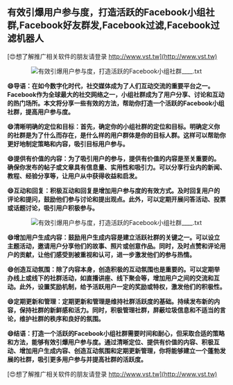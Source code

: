 ## **有效引爆用户参与度，打造活跃的Facebook小组社群,Facebook好友群发,Facebook过滤,Facebook过滤机器人**

[😍想了解推广相关软件的朋友请登录 http://www.vst.tw](http://www.vst.tw)

 <center><img src="https://vst.tw/MP4/tuiguang/png/1.png" alt="有效引爆用户参与度，打造活跃的Facebook小组社群____.txt"></center>

**😄导语：在如今数字化时代，社交媒体成为了人们互动交流的重要平台之一。Facebook作为全球最大的社交网络之一，小组社群成为了用户分享、讨论和互动的热门场所。本文将分享一些有效的方法，帮助你打造一个活跃的Facebook小组社群，提高用户参与度。**

**😄清晰明确的定位和目标：首先，确定你的小组社群的定位和目标。明确定义你的社群是为了什么而存在，是什么样的用户群体是你的目标人群。这样可以帮助你更好地制定策略和内容，吸引目标用户参与。**

**😄提供有价值的内容：为了吸引用户的参与，提供有价值的内容是至关重要的。确保你发布的帖子或文章具有信息量、实用性和吸引力。可以分享行业内的新闻、教程、经验分享等，让用户从中获得收益和启发。**

**😄互动和回复：积极互动和回复是增加用户参与度的有效方式。及时回复用户的评论和提问，鼓励他们参与讨论和提出观点。此外，可以定期开展问答活动、投票或话题讨论，吸引用户积极参与。**

 <center><img src="https://vst.tw/MP4/tuiguang/png/0.png" alt="有效引爆用户参与度，打造活跃的Facebook小组社群____.txt"></center>

**😄增加用户生成内容：鼓励用户生成内容是建立活跃社群的关键之一。可以设立主题活动，邀请用户分享他们的故事、照片或创意作品。同时，及时点赞和评论用户的贡献，让他们感受到被重视和认可，进一步激发他们的参与热情。**

**😄创造互动氛围：除了内容本身，创造积极的互动氛围也是重要的。可以定期举办线上或线下的社群活动，如直播讲座、线下聚会等，增加用户之间的交流和互动。此外，设置奖励机制，给予活跃用户一定的奖励或特权，激发他们的积极性。**

**😄定期更新和管理：定期更新和管理是维持社群活跃度的基础。持续发布新的内容，保持社群的新鲜感和活力。同时，积极管理社群，屏蔽垃圾信息和不适当的言论，维护社群的秩序和良好的氛围。**

**😄结语：打造一个活跃的Facebook小组社群需要时间和耐心，但采取合适的策略和方法，能够有效引爆用户参与度。通过清晰定位、提供有价值的内容、积极互动、增加用户生成内容、创造互动氛围和定期更新管理，你将能够建立一个蓬勃发展的社群，吸引更多用户参与并提高社群的活跃度。**

[😍想了解推广相关软件的朋友请登录 http://www.vst.tw](http://www.vst.tw)



